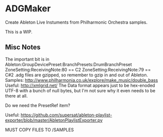# ADGMaker

Create Ableton Live Instuments from Philharmonic Orchestra samples.

This is a WIP.

## Misc Notes

The important bit is in
Ableton:GroupDevicePreset:BranchPresets:DrumBranchPreset
ZoneSetting:ReceivingNote:80 == C2
ZoneSetting:ReceivingNote:79 == C#2
.adg files are gzipped, so remember to gzip in and out of Ableton.
Samples: http://www.philharmonia.co.uk/explore/make_music/double_bass
Useful: http://xmlgrid.net/
The Data format appears just to be hex-enoded UTF-8 with a bunch of null bytes, but I'm not sure why it even needs to be there at all.

Do we need the PresetRef item?

Useful: https://github.com/supersat/ableton-playlist-exporter/blob/master/AbletonPlaylistExporter.py

MUST COPY FILES TO /SAMPLES